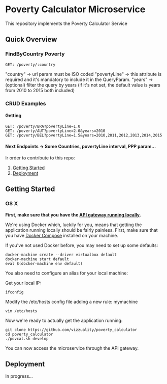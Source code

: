 # Poverty Calculator Microservice

This repository implements the Poverty Calculator Service

## Quick Overview


### FindByCountry Poverty

```
GET: /poverty/:country

```

"country" -> url param must be ISO coded
"povertyLine" -> this attribute is required and it's mandatory to include it in the QueryParam.
"years" -> (optional) filter the query by years (if it's not set, the default value is years from 2010 to 2015 both included)

### CRUD Examples

#### Getting

```
GET: /poverty/BRA?povertyLine=1.0
GET: /poverty/AUT?povertyLine=2.0&years=2010
GET: /poverty/BEL?povertyLine=1.5&years=2010,2011,2012,2013,2014,2015
```

#### Next Endpoints -> Some Countries, povertyLine interval, PPP param...

Ir order to contribute to this repo:

1. [Getting Started](#getting-started)
2. [Deployment](#deployment)

## Getting Started

### OS X

**First, make sure that you have the [API gateway running
locally](https://github.com/control-tower/control-tower).**

We're using Docker which, luckily for you, means that getting the
application running locally should be fairly painless. First, make sure
that you have [Docker Compose](https://docs.docker.com/compose/install/)
installed on your machine.

If you've not used Docker before, you may need to set up some defaults:

```
docker-machine create --driver virtualbox default
docker-machine start default
eval $(docker-machine env default)
```

You also need to configure an alias for your local machine:

Get your local IP:

```
ifconfig
```

Modify the /etc/hosts config file adding a new rule:
<your ip> mymachine
```
vim /etc/hosts
```

Now we're ready to actually get the application running:

```
git clone https://github.com/vizzuality/poverty_calculator
cd poverty_calculator
./povcal.sh develop
```

You can now access the microservice through the API gateway.

## Deployment

In progress...
